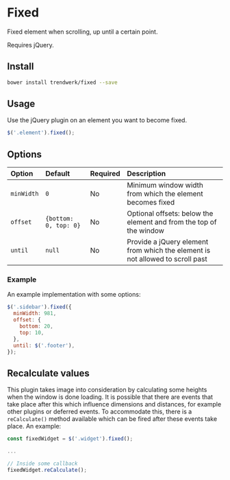 # Fixed
Fixed element when scrolling, up until a certain point.

Requires jQuery.

## Install
```sh
bower install trendwerk/fixed --save
```

## Usage
Use the jQuery plugin on an element you want to become fixed.

```js
$('.element').fixed();
```

## Options
| Option | Default | Required | Description |
| :--- | :--- | :--- | :--- |
| `minWidth` | `0` | No | Minimum window width from which the element becomes fixed
| `offset` | `{bottom: 0, top: 0}` | No | Optional offsets: below the element and from the top of the window
| `until` | `null` | No | Provide a jQuery element from which the element is not allowed to scroll past

### Example
An example implementation with some options:

```js
$('.sidebar').fixed({
  minWidth: 981,
  offset: {
    bottom: 20,
    top: 10,
  },
  until: $('.footer'),
});
```

## Recalculate values
This plugin takes image into consideration by calculating some heights when the window is done loading. It is possible that there are events that take place after this which influence dimensions and distances, for example other plugins or deferred events. To accommodate this, there is a `reCalculate()` method available which can be fired after these events take place. An example:

```js
const fixedWidget = $('.widget').fixed();

...

// Inside some callback
fixedWidget.reCalculate();
```
